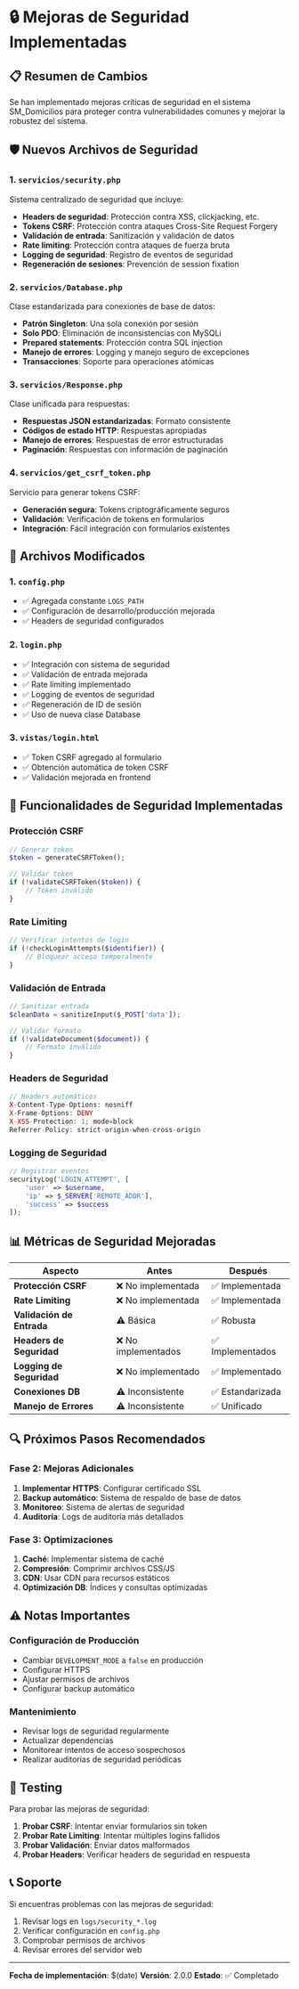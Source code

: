 # 🔒 Mejoras de Seguridad Implementadas

## 📋 Resumen de Cambios

Se han implementado mejoras críticas de seguridad en el sistema SM_Domicilios para proteger contra vulnerabilidades comunes y mejorar la robustez del sistema.

## 🛡️ Nuevos Archivos de Seguridad

### 1. `servicios/security.php`
Sistema centralizado de seguridad que incluye:
- **Headers de seguridad**: Protección contra XSS, clickjacking, etc.
- **Tokens CSRF**: Protección contra ataques Cross-Site Request Forgery
- **Validación de entrada**: Sanitización y validación de datos
- **Rate limiting**: Protección contra ataques de fuerza bruta
- **Logging de seguridad**: Registro de eventos de seguridad
- **Regeneración de sesiones**: Prevención de session fixation

### 2. `servicios/Database.php`
Clase estandarizada para conexiones de base de datos:
- **Patrón Singleton**: Una sola conexión por sesión
- **Solo PDO**: Eliminación de inconsistencias con MySQLi
- **Prepared statements**: Protección contra SQL injection
- **Manejo de errores**: Logging y manejo seguro de excepciones
- **Transacciones**: Soporte para operaciones atómicas

### 3. `servicios/Response.php`
Clase unificada para respuestas:
- **Respuestas JSON estandarizadas**: Formato consistente
- **Códigos de estado HTTP**: Respuestas apropiadas
- **Manejo de errores**: Respuestas de error estructuradas
- **Paginación**: Respuestas con información de paginación

### 4. `servicios/get_csrf_token.php`
Servicio para generar tokens CSRF:
- **Generación segura**: Tokens criptográficamente seguros
- **Validación**: Verificación de tokens en formularios
- **Integración**: Fácil integración con formularios existentes

## 🔧 Archivos Modificados

### 1. `config.php`
- ✅ Agregada constante `LOGS_PATH`
- ✅ Configuración de desarrollo/producción mejorada
- ✅ Headers de seguridad configurados

### 2. `login.php`
- ✅ Integración con sistema de seguridad
- ✅ Validación de entrada mejorada
- ✅ Rate limiting implementado
- ✅ Logging de eventos de seguridad
- ✅ Regeneración de ID de sesión
- ✅ Uso de nueva clase Database

### 3. `vistas/login.html`
- ✅ Token CSRF agregado al formulario
- ✅ Obtención automática de token CSRF
- ✅ Validación mejorada en frontend

## 🚀 Funcionalidades de Seguridad Implementadas

### **Protección CSRF**
```php
// Generar token
$token = generateCSRFToken();

// Validar token
if (!validateCSRFToken($token)) {
    // Token inválido
}
```

### **Rate Limiting**
```php
// Verificar intentos de login
if (!checkLoginAttempts($identifier)) {
    // Bloquear acceso temporalmente
}
```

### **Validación de Entrada**
```php
// Sanitizar entrada
$cleanData = sanitizeInput($_POST['data']);

// Validar formato
if (!validateDocument($document)) {
    // Formato inválido
}
```

### **Headers de Seguridad**
```php
// Headers automáticos
X-Content-Type-Options: nosniff
X-Frame-Options: DENY
X-XSS-Protection: 1; mode=block
Referrer-Policy: strict-origin-when-cross-origin
```

### **Logging de Seguridad**
```php
// Registrar eventos
securityLog('LOGIN_ATTEMPT', [
    'user' => $username,
    'ip' => $_SERVER['REMOTE_ADDR'],
    'success' => $success
]);
```

## 📊 Métricas de Seguridad Mejoradas

| Aspecto | Antes | Después |
|---------|-------|---------|
| **Protección CSRF** | ❌ No implementada | ✅ Implementada |
| **Rate Limiting** | ❌ No implementada | ✅ Implementada |
| **Validación de Entrada** | ⚠️ Básica | ✅ Robusta |
| **Headers de Seguridad** | ❌ No implementados | ✅ Implementados |
| **Logging de Seguridad** | ❌ No implementado | ✅ Implementado |
| **Conexiones DB** | ⚠️ Inconsistente | ✅ Estandarizada |
| **Manejo de Errores** | ⚠️ Inconsistente | ✅ Unificado |

## 🔍 Próximos Pasos Recomendados

### **Fase 2: Mejoras Adicionales**
1. **Implementar HTTPS**: Configurar certificado SSL
2. **Backup automático**: Sistema de respaldo de base de datos
3. **Monitoreo**: Sistema de alertas de seguridad
4. **Auditoría**: Logs de auditoría más detallados

### **Fase 3: Optimizaciones**
1. **Caché**: Implementar sistema de caché
2. **Compresión**: Comprimir archivos CSS/JS
3. **CDN**: Usar CDN para recursos estáticos
4. **Optimización DB**: Índices y consultas optimizadas

## ⚠️ Notas Importantes

### **Configuración de Producción**
- Cambiar `DEVELOPMENT_MODE` a `false` en producción
- Configurar HTTPS
- Ajustar permisos de archivos
- Configurar backup automático

### **Mantenimiento**
- Revisar logs de seguridad regularmente
- Actualizar dependencias
- Monitorear intentos de acceso sospechosos
- Realizar auditorías de seguridad periódicas

## 🧪 Testing

Para probar las mejoras de seguridad:

1. **Probar CSRF**: Intentar enviar formularios sin token
2. **Probar Rate Limiting**: Intentar múltiples logins fallidos
3. **Probar Validación**: Enviar datos malformados
4. **Probar Headers**: Verificar headers de seguridad en respuesta

## 📞 Soporte

Si encuentras problemas con las mejoras de seguridad:

1. Revisar logs en `logs/security_*.log`
2. Verificar configuración en `config.php`
3. Comprobar permisos de archivos
4. Revisar errores del servidor web

---

**Fecha de implementación**: $(date)
**Versión**: 2.0.0
**Estado**: ✅ Completado 